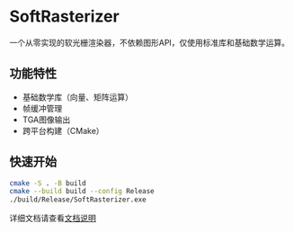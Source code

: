 # SoftRasterizer

一个从零实现的软光栅渲染器，不依赖图形API，仅使用标准库和基础数学运算。

## 功能特性
- 基础数学库（向量、矩阵运算）
- 帧缓冲管理
- TGA图像输出
- 跨平台构建（CMake）

## 快速开始
```bash
cmake -S . -B build
cmake --build build --config Release
./build/Release/SoftRasterizer.exe
```

详细文档请查看[文档说明](./docs/SOFTRASTERIZER-INTRODUCTION.md)
